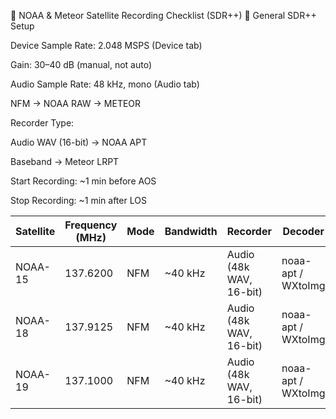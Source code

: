 📑 NOAA & Meteor Satellite Recording Checklist (SDR++)
🔧 General SDR++ Setup

Device Sample Rate: 2.048 MSPS (Device tab)

Gain: 30–40 dB (manual, not auto)

Audio Sample Rate: 48 kHz, mono (Audio tab)

NFM -> NOAA
RAW -> METEOR

Recorder Type:

Audio WAV (16-bit) → NOAA APT

Baseband → Meteor LRPT

Start Recording: ~1 min before AOS

Stop Recording: ~1 min after LOS

| Satellite | Frequency (MHz) | Mode | Bandwidth | Recorder                | Decoder            |
| --------- | --------------- | ---- | --------- | ----------------------- | ------------------ |
| NOAA-15   | 137.6200        | NFM  | ~40 kHz   | Audio (48k WAV, 16-bit) | noaa-apt / WXtoImg |
| NOAA-18   | 137.9125        | NFM  | ~40 kHz   | Audio (48k WAV, 16-bit) | noaa-apt / WXtoImg |
| NOAA-19   | 137.1000        | NFM  | ~40 kHz   | Audio (48k WAV, 16-bit) | noaa-apt / WXtoImg |

